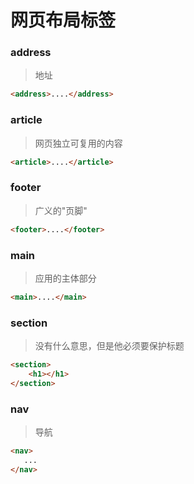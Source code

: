 # 网页布局标签
### address
> 地址

```html
<address>....</address>
```

### article
> 网页独立可复用的内容

```html
<article>....</article>
```

### footer
> 广义的"页脚"

```html
<footer>....</footer>
```

### main
> 应用的主体部分

```html
<main>....</main>
```

### section
> 没有什么意思，但是他必须要保护标题

```html
<section>
    <h1></h1>
</section>
```

### nav
> 导航

```html
<nav>
   ...
</nav>
```

